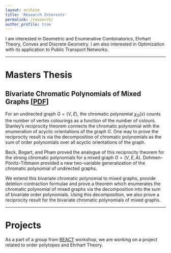```yaml
---
layout: archive
title: 'Research Interests'
permalink: /research/
author_profile: true
---
```




I am interested in Geometric and Enumerative Combinatorics, Ehrhart Theory, Convex and Discrete Geometry. I am also interested in Optimization with its application to Public Transport Networks. 

____________

**Masters Thesis**
=====

**Bivariate Chromatic Polynomials of Mixed Graphs** [[PDF]()]
-------------

For an undirected graph $G = (V, E)$, the chromatic polynomial $\chi_G(x)$ counts the number of vertex colourings as a function of the number of colours. Stanley’s reciprocity theorem connects the chromatic polynomial with the enumeration of acyclic orientations of the graph $G$. One way to prove the reciprocity result is via the decomposition
of chromatic polynomials as the sum of order polynomials over all acyclic orientations of the graph. 

Beck, Bogart, and Pham proved the analogue of this reciprocity theorem for the strong chromatic polynomials for a mixed graph $G = (V, E, A)$. Dohmen–Pönitz–Tittmann provided a new two-variable generalization of the chromatic polynomial of undirected graphs. 

We extend this bivariate chromatic polynomial to mixed graphs, provide deletion-contraction formulae and prove a theorem which enumerates the chromatic polynomial of mixed graphs via the decomposition into the sum of bivariate order polynomials. Using this decomposition, we also prove a reciprocity result for the bivariate chromatic polynomials of mixed graphs. 
	
____________	

**Projects**
=====	

As a part of a group from [REACT](https://sites.google.com/view/react-2021/home-page) workshop, we are working on a project related to order polytopes and Ehrhart Theory. 
	

